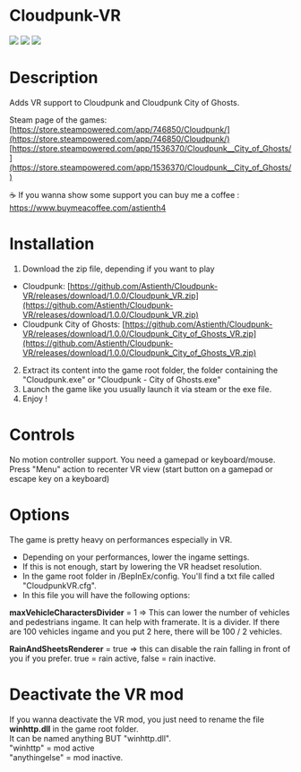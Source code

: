 # Cloudpunk-VR

<img src="https://shared.fastly.steamstatic.com/store_item_assets/steam/apps/746850/header.jpg">
<img src="https://github.com/user-attachments/assets/dd35f63a-3e4d-4ef4-83af-171e82cbea9a">
<img src="https://github.com/user-attachments/assets/ac2a5416-784d-4be5-9c33-7bdde2238297">

# Description

Adds VR support to Cloudpunk and Cloudpunk City of Ghosts.</br>

Steam page of the games: </br>
[https://store.steampowered.com/app/746850/Cloudpunk/](https://store.steampowered.com/app/746850/Cloudpunk/)</br>
[https://store.steampowered.com/app/1536370/Cloudpunk__City_of_Ghosts/](https://store.steampowered.com/app/1536370/Cloudpunk__City_of_Ghosts/)

☕ If you wanna show some support you can buy me a coffee : https://www.buymeacoffee.com/astienth4 </br>

# <b>Installation</b></br>

1) Download the zip file, depending if you want to play 
- Cloudpunk: [https://github.com/Astienth/Cloudpunk-VR/releases/download/1.0.0/Cloudpunk_VR.zip](https://github.com/Astienth/Cloudpunk-VR/releases/download/1.0.0/Cloudpunk_VR.zip)</br>
- Cloudpunk City of Ghosts: [https://github.com/Astienth/Cloudpunk-VR/releases/download/1.0.0/Cloudpunk_City_of_Ghosts_VR.zip](https://github.com/Astienth/Cloudpunk-VR/releases/download/1.0.0/Cloudpunk_City_of_Ghosts_VR.zip)
  
2) Extract its content into the game root folder, the folder containing the "Cloudpunk.exe" or "Cloudpunk - City of Ghosts.exe"</br>
3) Launch the game like you usually launch it via steam or the exe file.
4) Enjoy !

# <b>Controls</b></br>
No motion controller support. You need a gamepad or keyboard/mouse.
</br>
Press "Menu" action to recenter VR view (start button on a gamepad or escape key on a keyboard)
</br>

# <b>Options</b></br>
The game is pretty heavy on performances especially in VR.
- Depending on your performances, lower the ingame settings.
- If this is not enough, start by lowering the VR headset resolution.
- In the game root folder in /BepInEx/config. You'll find a txt file called "CloudpunkVR.cfg".
- In this file you will have the following options:

<b>maxVehicleCharactersDivider</b> = 1
=> This can lower the number of vehicles and pedestrians ingame. It can help with framerate. It is a divider. If there are 100 vehicles ingame and you put 2 here, there will be 100 / 2 vehicles.

<b>RainAndSheetsRenderer</b> = true
=> this can disable the rain falling in front of you if you prefer. true = rain active, false = rain inactive.

# <b>Deactivate the VR mod</b></br>
If you wanna deactivate the VR mod, you just need to rename the file <b>winhttp.dll</b> in the game root folder.</br>
It can be named anything BUT "winhttp.dll".</br>
"winhttp" = mod active </br>
"anythingelse" = mod inactive. </br>
